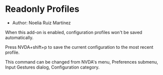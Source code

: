 # Readonly Profiles

* Author: Noelia Ruiz Martínez

When this add-on is enabled, configuration profiles won't be saved automatically.

Press NVDA+shift+p to save the current configuration to the most recent profile.

This command can be changed from NVDA's menu, Preferences submenu, Input Gestures dialog, Configuration category.
